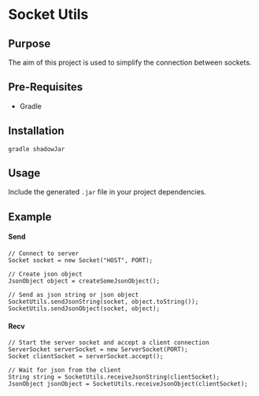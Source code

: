 # Socket Utils

## Purpose

The aim of this project is used to simplify the connection between sockets.

## Pre-Requisites
- Gradle

## Installation
```
gradle shadowJar 
```

## Usage
Include the generated `.jar` file in your project dependencies.


## Example
#### Send
````
// Connect to server
Socket socket = new Socket("HOST", PORT);

// Create json object
JsonObject object = createSomeJsonObject();

// Send as json string or json object
SocketUtils.sendJsonString(socket, object.toString());
SocketUtils.sendJsonObject(socket, object);
````

#### Recv

````
// Start the server socket and accept a client connection
ServerSocket serverSocket = new ServerSocket(PORT);
Socket clientSocket = serverSocket.accept();

// Wait for json from the client
String string = SocketUtils.receiveJsonString(clientSocket);
JsonObject jsonObject = SocketUtils.receiveJsonObject(clientSocket);
````
